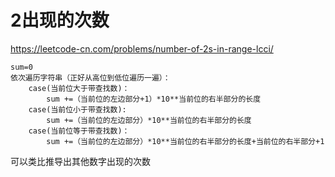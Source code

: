 # 2出现的次数

https://leetcode-cn.com/problems/number-of-2s-in-range-lcci/

    sum=0
    依次遍历字符串（正好从高位到低位遍历一遍）：
        case(当前位大于带查找数)：
            sum +=（当前位的左边部分+1）*10**当前位的右半部分的长度
        case(当前位小于带查找数):
            sum +=（当前位的左边部分）*10**当前位的右半部分的长度
        case(当前位等于带查找数)：
            sum +=（当前位的左边部分）*10**当前位的右半部分的长度+当前位的右半部分+1 

可以类比推导出其他数字出现的次数